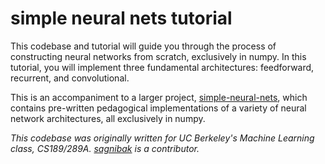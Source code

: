 # simple neural nets tutorial

This codebase and tutorial will guide you through the process of constructing neural networks from scratch, exclusively in numpy. In this tutorial, you will implement three fundamental architectures: feedforward, recurrent, and convolutional. 

This is an accompaniment to a larger project, [simple-neural-nets](github.com/sophiaas/simple-neural-nets), which contains pre-written pedagogical implementations of a variety of neural network architectures, all exclusively in numpy.


_This codebase was originally written for UC Berkeley's Machine Learning class, CS189/289A. [sagnibak](https://github.com/sagnibak) is a contributor._
